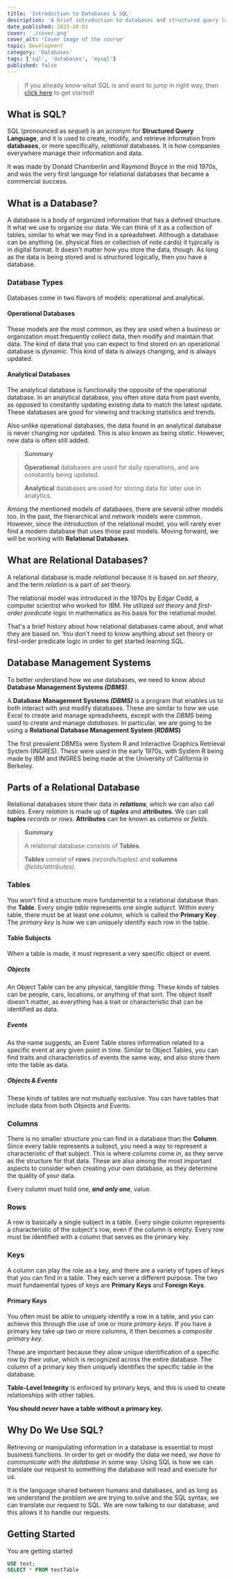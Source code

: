 ```yaml
---
title: 'Introduction to Databases & SQL'
description: 'A brief introduction to databases and structured query language (SQL).'
date_published: 2023-10-03
cover: './cover.png'
cover_alt: 'Cover image of the course'
topic: Development
category: 'Databases'
tags: ['sql', 'databases', 'mysql']
published: false
---
```


> If you already know what SQL is and want to jump in right way, then [click here](#getting-started) to get started!

## What is SQL?

SQL (pronounced as _sequel_) is an acronym for **Structured Query Language**, and it is used to create, modify, and retrieve information from **databases**, or more specifically, _relational_ databases. It is how companies everywhere manage their information and data.

It was made by Donald Chamberlin and Raymond Boyce in the mid 1970s, and was the very first language for relational databases that became a commercial success.

## What is a Database?

A database is a body of organized information that has a defined structure. It what we use to organize our data. We can think of it as a collection of tables, similar to what we may find in a spreadsheet. Although a database can be anything (ie. physical files or collection of note cards) it typically is in digital format. It doesn't matter how you store the data, though. As long as the data is being stored and is structured logically, then you have a database.

### Database Types

Databases come in two flavors of models: operational and analytical.

#### Operational Databases

These models are the most common, as they are used when a business or organization must frequently collect data, then modify and maintain that data. The kind of data that you can expect to find stored on an operational database is _dynamic_. This kind of data is always changing, and is always updated.

#### Analytical Databases

The analytical database is functionally the opposite of the operational database. In an analytical database, you often store data from past events, as opposed to constantly updating existing data to match the latest update. These databases are good for viewing and tracking statistics and trends.

Also unlike operational databases, the data found in an analytical database is never changing nor updated. This is also known as being _static_. However, new data is often still added.

> **Summary**
>
> **Operational** databases are used for daily operations, and are constantly being updated.
>
> **Analytical** databases are used for storing data for later use in analytics.

Among the mentioned models of databases, there are several other models too. In the past, the hierarchical and network models were common. However, since the introduction of the relational model, you will rarely ever find a modern database that uses those past models. Moving forward, we will be working with **Relational Databases**.

## What are Relational Databases?

A relational database is made _relational_ because it is based on _set theory_, and the term _relation_ is a part of set theory.

The relational model was introduced in the 1970s by Edgar Codd, a computer scientist who worked for IBM. He utilized _set theory_ and _first-order predicate logic_ in mathematics as his basis for the relational model.

That's a brief history about how relational databases came about, and what they are based on. You don't need to know anything about set theory or first-order predicate logic in order to get started learning SQL.

## Database Management Systems

To better understand how we use databases, we need to know about **Database Management Systems _(DBMS)_**.

A **Database Management Systems _(DBMS)_** is a program that enables us to both interact with and modify databases. These are similar to how we use Excel to create and manage spreadsheets, except with the _DBMS_ being used to create and manage _databases_. In particular, we are going to be using a **Relational Database Management System (_RDBMS_)**

The first prevalent DBMSs were System R and Interactive Graphics Retrieval System (INGRES). These were used in the early 1970s, with System R being made by IBM and INGRES being made at the University of California in Berkeley.

## Parts of a Relational Database

Relational databases store their data in **_relations_**, which we can also call _tables_. Every _relation_ is made up of **_tuples_** and **attributes**. We can call **tuples** _records_ or _rows_. **Attributes** can be known as _columns_ or _fields_.

> **Summary**
>
> A relational database consists of **Tables**.
>
> **Tables** consist of **rows** _(records/tuples)_ and **columns** _(fields/attributes)_.

### Tables

You won't find a structure more fundamental to a relational database than the **Table**. Every single _table_ represents one single _subject_. Within every table, there must be at least one _column_, which is called the **Primary Key**. The _primary key_ is how we can uniquely identify each row in the table.

#### Table Subjects

When a table is made, it must represent a very specific object or event.

##### Objects

An Object Table can be any physical, tangible thing. These kinds of tables can be people, cars, locations, or anything of that sort. The object itself doesn't matter, as everything has a trait or characteristic that can be identified as data.

##### Events

As the name suggests, an Event Table stores information related to a specific event at any given point in time. Similar to Object Tables, you can find traits and characteristics of events the same way, and also store them into the table as data.

##### Objects & Events

These kinds of tables are not mutually exclusive. You can have tables that include data from both Objects and Events.

### Columns

There is no smaller structure you can find in a database than the **Column**. Since every table represents a subject, you need a way to represent a characteristic of that subject. This is where _columns_ come in, as they serve as the structure for that data. These are also among the most important aspects to consider when creating your own database, as they determine the quality of your data.

Every column must hold one, **_and only one_**, value.

### Rows

A row is basically a single subject in a table. Every single column represents a characteristic of the subject's row, even if the column is empty. Every row must be identified with a column that serves as the primary key.

### Keys

A column can play the role as a key, and there are a variety of types of keys that you can find in a table. They each serve a different purpose. The two must fundamental types of keys are **Primary Keys** and **Foreign Keys**.

#### Primary Keys

You often must be able to uniquely identify a row in a table, and you can achieve this through the use of one or more _primary keys_. If you have a primary key take up two or more columns, it then becomes a _composite primary key_.

These are important because they allow unique identification of a specific row by their _value_, which is recognized across the entire database. The column of a primary key then uniquely identifies the specific table in the database.

**Table-Level Integrity** is enforced by primary keys, and this is used to create relationships with other tables.

**You should _never_ have a table without a primary key.**

## Why Do We Use SQL?

Retrieving or manipulating information in a database is essential to most business functions. In order to get or modify the data we need, _we have to communicate with the database_ in some way. Using SQL is how we can translate our request to something the database will read and execute for us.

It is the language shared between humans and databases, and as long as we understand the problem we are trying to solve and the SQL syntax, we can translate our request to SQL. We are now talking to our database, and this allows it to handle our requests.

## Getting Started

You are getting started

```sql
USE test;
SELECT * FROM testTable
```
